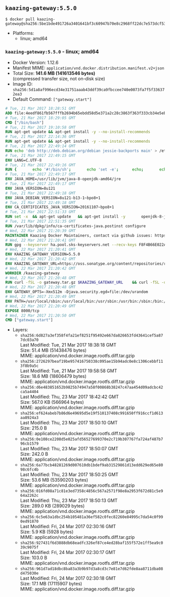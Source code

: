 ## `kaazing-gateway:5.5.0`

```console
$ docker pull kaazing-gateway@sha256:5be1bde491726a3401641bf3c60947b70e8c2968ff22dc7e573dcf53208e1a63
```

-	Platforms:
	-	linux; amd64

### `kaazing-gateway:5.5.0` - linux; amd64

-	Docker Version: 1.12.6
-	Manifest MIME: `application/vnd.docker.distribution.manifest.v2+json`
-	Total Size: **141.6 MB (141613546 bytes)**  
	(compressed transfer size, not on-disk size)
-	Image ID: `sha256:5d1a8af996ecd34e31751aaab43ddf39ca9fbccee740e0073fa7f5f336372ea3`
-	Default Command: `["gateway.start"]`

```dockerfile
# Tue, 21 Mar 2017 18:28:51 GMT
ADD file:4eedf861fb567fffb2694b65ebdd58d5e371a2c28c3863f363f333cb34e5eb7b in / 
# Tue, 21 Mar 2017 18:29:05 GMT
CMD ["/bin/bash"]
# Tue, 21 Mar 2017 19:10:58 GMT
RUN apt-get update && apt-get install -y --no-install-recommends 		ca-certificates 		curl 		wget 	&& rm -rf /var/lib/apt/lists/*
# Tue, 21 Mar 2017 22:14:36 GMT
RUN apt-get update && apt-get install -y --no-install-recommends 		bzip2 		unzip 		xz-utils 	&& rm -rf /var/lib/apt/lists/*
# Tue, 21 Mar 2017 22:49:14 GMT
RUN echo 'deb http://deb.debian.org/debian jessie-backports main' > /etc/apt/sources.list.d/jessie-backports.list
# Tue, 21 Mar 2017 22:49:15 GMT
ENV LANG=C.UTF-8
# Tue, 21 Mar 2017 22:49:16 GMT
RUN { 		echo '#!/bin/sh'; 		echo 'set -e'; 		echo; 		echo 'dirname "$(dirname "$(readlink -f "$(which javac || which java)")")"'; 	} > /usr/local/bin/docker-java-home 	&& chmod +x /usr/local/bin/docker-java-home
# Tue, 21 Mar 2017 22:49:17 GMT
ENV JAVA_HOME=/usr/lib/jvm/java-8-openjdk-amd64/jre
# Tue, 21 Mar 2017 22:49:17 GMT
ENV JAVA_VERSION=8u121
# Tue, 21 Mar 2017 22:49:18 GMT
ENV JAVA_DEBIAN_VERSION=8u121-b13-1~bpo8+1
# Tue, 21 Mar 2017 22:49:18 GMT
ENV CA_CERTIFICATES_JAVA_VERSION=20161107~bpo8+1
# Tue, 21 Mar 2017 22:51:33 GMT
RUN set -x 	&& apt-get update 	&& apt-get install -y 		openjdk-8-jre-headless="$JAVA_DEBIAN_VERSION" 		ca-certificates-java="$CA_CERTIFICATES_JAVA_VERSION" 	&& rm -rf /var/lib/apt/lists/* 	&& [ "$JAVA_HOME" = "$(docker-java-home)" ]
# Tue, 21 Mar 2017 22:51:35 GMT
RUN /var/lib/dpkg/info/ca-certificates-java.postinst configure
# Wed, 22 Mar 2017 21:20:39 GMT
MAINTAINER Kaazing Docker Maintainers, contact via github issues: https://github.com/kaazing/gateway.docker/issues
# Wed, 22 Mar 2017 21:20:41 GMT
RUN gpg --keyserver ha.pool.sks-keyservers.net --recv-keys F8F4B66E022A4668E532DAC03AA0B82C385B4D59
# Wed, 22 Mar 2017 21:20:41 GMT
ENV KAAZING_GATEWAY_VERSION=5.5.0
# Wed, 22 Mar 2017 21:20:42 GMT
ENV KAAZING_GATEWAY_URL=https://oss.sonatype.org/content/repositories/releases/org/kaazing/gateway.distribution/5.5.0/gateway.distribution-5.5.0.tar.gz
# Wed, 22 Mar 2017 21:20:42 GMT
WORKDIR /kaazing-gateway
# Wed, 22 Mar 2017 21:20:48 GMT
RUN curl -fSL -o gateway.tar.gz $KAAZING_GATEWAY_URL 	&& curl -fSL -o gateway.tar.gz.asc ${KAAZING_GATEWAY_URL}.asc 	&& gpg --verify gateway.tar.gz.asc 	&& tar -xvf gateway.tar.gz --strip-components=1 	&& rm gateway.tar.gz*
# Wed, 22 Mar 2017 21:20:48 GMT
ENV GATEWAY_OPTS=-Xmx512m -Djava.security.egd=file:/dev/urandom
# Wed, 22 Mar 2017 21:20:49 GMT
ENV PATH=/usr/local/sbin:/usr/local/bin:/usr/sbin:/usr/bin:/sbin:/bin:/kaazing-gateway/bin
# Wed, 22 Mar 2017 21:20:49 GMT
EXPOSE 8000/tcp
# Wed, 22 Mar 2017 21:20:50 GMT
CMD ["gateway.start"]
```

-	Layers:
	-	`sha256:6d827a3ef358f4fa21ef8251f95492e667da826653fd43641cef5a877dc03a70`  
		Last Modified: Tue, 21 Mar 2017 18:38:18 GMT  
		Size: 51.4 MB (51438476 bytes)  
		MIME: application/vnd.docker.image.rootfs.diff.tar.gzip
	-	`sha256:2726297beaf19be957416750338c095ae15b94adc0e8c1306cebbf113f8b9a5c`  
		Last Modified: Tue, 21 Mar 2017 19:58:58 GMT  
		Size: 18.6 MB (18606479 bytes)  
		MIME: application/vnd.docker.image.rootfs.diff.tar.gzip
	-	`sha256:d6e483851652b9825b74947a58f00868b38247c47aa454d09adcbc42ca5a4404`  
		Last Modified: Thu, 23 Mar 2017 18:42:42 GMT  
		Size: 567.0 KB (566964 bytes)  
		MIME: application/vnd.docker.image.rootfs.diff.tar.gzip
	-	`sha256:ef624abeb7b86d6e49695d5e19f510137408c991650ff916ccf1d613aa8924a3`  
		Last Modified: Thu, 23 Mar 2017 18:50:10 GMT  
		Size: 215.0 B  
		MIME: application/vnd.docker.image.rootfs.diff.tar.gzip
	-	`sha256:0e108ce2208d5e025afd56527699370e2c719b307767fa724af487b796cb1579`  
		Last Modified: Thu, 23 Mar 2017 18:50:07 GMT  
		Size: 242.0 B  
		MIME: application/vnd.docker.image.rootfs.diff.tar.gzip
	-	`sha256:6a77bcb48281269d007610db1bdef9ab31529861d13edd629ed65e8098c6fc4b`  
		Last Modified: Thu, 23 Mar 2017 18:50:25 GMT  
		Size: 53.6 MB (53590203 bytes)  
		MIME: application/vnd.docker.image.rootfs.diff.tar.gzip
	-	`sha256:016fd08a71c81e3ed7358c4856c567a2571f98e8a2953f672d81c5e964a2262c`  
		Last Modified: Thu, 23 Mar 2017 18:50:13 GMT  
		Size: 289.0 KB (289029 bytes)  
		MIME: application/vnd.docker.image.rootfs.diff.tar.gzip
	-	`sha256:6c5e63a1dbc254b105481a36ef582c0fec82260e84995c7da54c0f990ed91870`  
		Last Modified: Fri, 24 Mar 2017 02:30:16 GMT  
		Size: 5.9 KB (5928 bytes)  
		MIME: application/vnd.docker.image.rootfs.diff.tar.gzip
	-	`sha256:927431f6d3888db68eadfc326ef87ce4ed28baf155f572e1ff5ea9c039c9075f`  
		Last Modified: Fri, 24 Mar 2017 02:30:17 GMT  
		Size: 103.0 B  
		MIME: application/vnd.docker.image.rootfs.diff.tar.gzip
	-	`sha256:961d7ad18dbc8ba83a3b9b97d3a8cd3c7e81e7d62fde8aa8711dba08d475030e`  
		Last Modified: Fri, 24 Mar 2017 02:30:18 GMT  
		Size: 17.1 MB (17115907 bytes)  
		MIME: application/vnd.docker.image.rootfs.diff.tar.gzip
